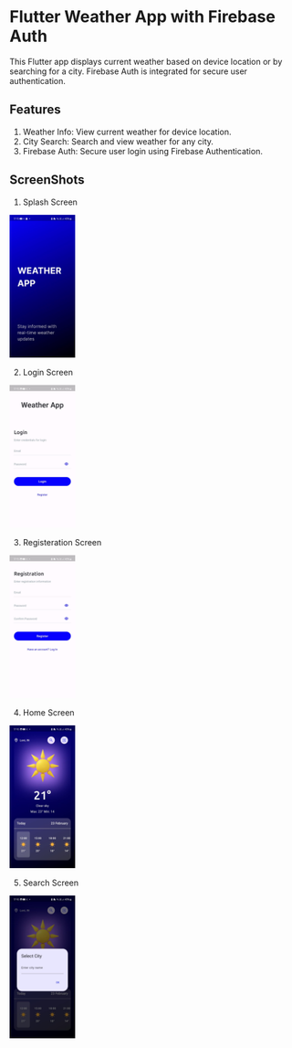 # Flutter Weather App with Firebase Auth
This Flutter app displays current weather based on device location or by searching for a city. Firebase Auth is integrated for secure user authentication.

## Features
1. Weather Info: View current weather for device location.
2. City Search: Search and view weather for any city.
3. Firebase Auth: Secure user login using Firebase Authentication.


## ScreenShots
1. Splash Screen
<img src="screenshots/splash_screen.jpg" alt="Screenshot 1" height="250"/>  

2. Login Screen
<img src="screenshots/login_screen.jpg" alt="Screenshot 2" height="250"/>  

3. Registeration Screen
<img src="screenshots/register_screen.jpg" alt="Screenshot 3" height="250"/>  

4. Home Screen
<img src="screenshots/home_screen.jpg" alt="Screenshot 4" height="250"/>  

5. Search Screen
<img src="screenshots/search_dialog.jpg" alt="Screenshot 5" height="250"/>  